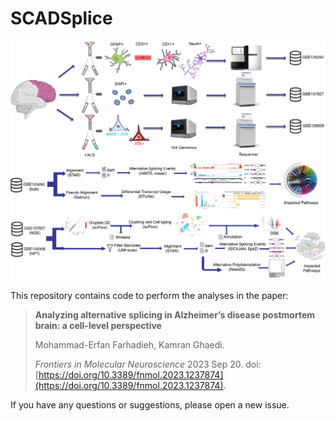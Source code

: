 # SCADSplice

![Image of SICILIAN](https://github.com/MEFarhadieh/SCADSplice/blob/main/Abstract.png)

This repository contains code to perform the analyses in the paper:
> **Analyzing alternative splicing in Alzheimer’s disease postmortem brain: a cell-level perspective**
>
> Mohammad-Erfan Farhadieh, Kamran Ghaedi.
>
> _Frontiers in Molecular Neuroscience_ 2023 Sep 20. doi: [https://doi.org/10.3389/fnmol.2023.1237874](https://doi.org/10.3389/fnmol.2023.1237874).

If you have any questions or suggestions, please open a new issue.
